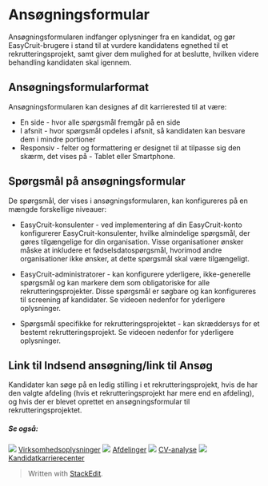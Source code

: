 # Ansøgningsformular

Ansøgningsformularen indfanger oplysninger fra en kandidat, og gør EasyCruit-brugere i stand til at vurdere kandidatens egnethed til et rekrutteringsprojekt, samt giver dem mulighed for at beslutte, hvilken videre behandling kandidaten skal igennem.

## Ansøgningsformularformat

Ansøgningsformularen  kan designes af dit karrierested til at være:

-   En side - hvor alle spørgsmål fremgår på en side
-   I afsnit - hvor spørgsmål opdeles i afsnit, så kandidaten kan besvare dem i mindre portioner
-   Responsiv - felter og formattering er designet til at tilpasse sig den skærm, det vises på - Tablet eller Smartphone.

## Spørgsmål på ansøgningsformular

De spørgsmål, der vises i ansøgningsformularen, kan konfigureres på en mængde forskellige niveauer:

-   EasyCruit-konsulenter  - ved implementering af din EasyCruit-konto konfigurerer EasyCruit-konsulenter, hvilke almindelige spørgsmål, der gøres tilgængelige for din organisation. Visse organisationer ønsker måske at inkludere et fødselsdatospørgsmål, hvorimod andre organisationer ikke ønsker, at dette spørgsmål skal være tilgængeligt.
-   EasyCruit-administratorer  - kan konfigurere yderligere, ikke-generelle spørgsmål og kan markere dem som obligatoriske for alle rekrutteringsprojekter. Disse spørgsmål er søgbare og kan konfigureres til screening af kandidater. Se videoen nedenfor for yderligere oplysninger.

-   Spørgsmål specifikke for rekrutteringsprojektet  - kan skræddersys for et bestemt rekrutteringsprojekt. Se videoen nedenfor for yderligere oplysninger.

## Link til Indsend ansøgning/link til Ansøg

Kandidater kan søge på en ledig stilling i et rekrutteringsprojekt, hvis de har den valgte afdeling (hvis et rekrutteringsprojekt har mere end en afdeling), og hvis der er blevet oprettet en ansøgningsformular til rekrutteringsprojektet.

##### Se også:

![](../Resources/Images/icon-document-link.png)  [Virksomhedsoplysninger](company_information.htm)
![](../Resources/Images/icon-document-link.png)  [Afdelinger](departments.htm)
![](../Resources/Images/icon-document-link.png)  [CV-analyse](cv_parsing.htm)
![](../Resources/Images/icon-document-link.png)  [Kandidatkarrierecenter](candidate_career_centre.htm)


> Written with [StackEdit](https://stackedit.io/).
<!--stackedit_data:
eyJoaXN0b3J5IjpbMzM1OTUwMzc2XX0=
-->